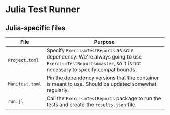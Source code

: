 # Julia Test Runner

## Julia-specific files

| File | Purpose |
|------|---------|
| `Project.toml` | Specify `ExercismTestReports` as sole dependency. We're always going to use `ExercismTestReports#master`, so it is not necessary to specify compat bounds. |
| `Manifest.toml` | Pin the dependency versions that the container is meant to use. Should be updated somewhat regularly. |
| `run.jl` | Call the `ExercismTestReports` package to run the tests and create the `results.json` file. |

